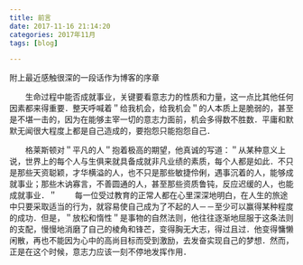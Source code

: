 ```yaml
---
title: 前言
date: 2017-11-16 21:14:20
categories: 2017年11月
tags: [blog]

---
```


 
附上最近感触很深的一段话作为博客的序章

　　生命过程中能否成就事业，关键要看意志力的性质和力量，这一点比其他任何因素都来得重要．整天呼喊着＂给我机会，给我机会＂的人本质上是脆弱的，甚至是不堪一击的，因为在能够主宰一切的意志力面前，机会多得数不胜数．平庸和默默无闻很大程度上都是自己造成的，要抱怨只能抱怨自己．

<!-- more -->

　　格莱斯顿对＂平凡的人＂抱着极高的期望，他真诚的写道：＂从某种意义上说，世界上的每个人与生俱来就具备成就非凡业绩的素质，每个人都是如此．不只是那些天资聪颖，才华横溢的人，也不只是那些敏捷伶俐，遇事沉着的人，能够成就事业；那些木讷寡言，不善圆通的人，甚至那些资质鲁钝，反应迟缓的人，也能成就事业．＂
　　每一位受过教育的正常人都在心里深深地明白，在人生的旅途中只要采取适当的行为，就容易使自己成为了不起的人－－至少可以赢得某种程度的成功．但是，＂放松和惰性＂是事物的自然法则，他往往逐渐地屈服于这条法则的支配，慢慢地消磨了自己的棱角和锋芒，变得胸无大志，得过且过．他变得慵懒闲散，再也不能因为心中的高尚目标而受到激励，去发奋实现自己的梦想．然而，正是在这个时候，意志力应该一刻不停地发挥作用．
